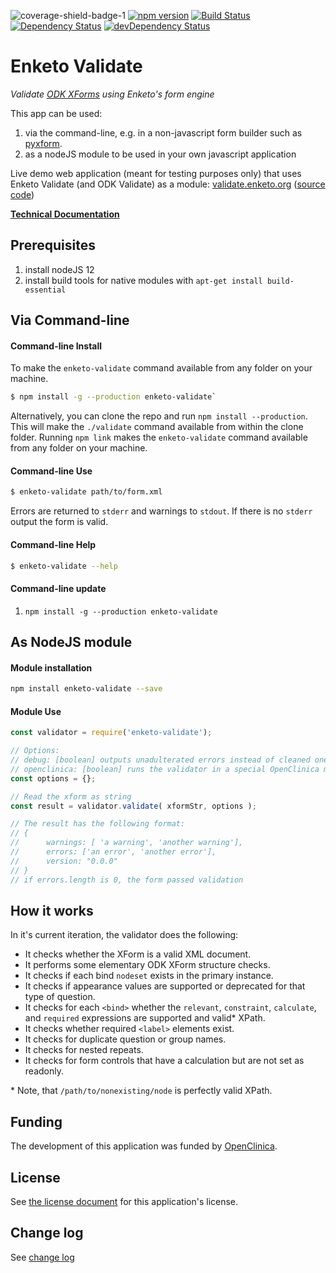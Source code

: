 ![coverage-shield-badge-1](https://img.shields.io/badge/coverage-97.64%25-brightgreen.svg)
[![npm version](https://badge.fury.io/js/enketo-validate.svg)](http://badge.fury.io/js/enketo-validate) [![Build Status](https://travis-ci.org/enketo/enketo-validate.svg?branch=master)](https://travis-ci.org/enketo/enketo-validate) [![Dependency Status](https://david-dm.org/enketo/enketo-validate/status.svg)](https://david-dm.org/enketo/enketo-validate) [![devDependency Status](https://david-dm.org/enketo/enketo-validate/dev-status.svg)](https://david-dm.org/enketo/enketo-validate?type=dev)

Enketo Validate
==============

_Validate [ODK XForms](https://opendatakit.github.io/xforms-spec/) using Enketo's form engine_

This app can be used:

1. via the command-line, e.g. in a non-javascript form builder such as [pyxform](https://github.com/XLSForm/pyxform).
2. as a nodeJS module to be used in your own javascript application

Live demo web application (meant for testing purposes only) that uses Enketo Validate (and ODK Validate) as a module: [validate.enketo.org](https://validate.enketo.org) \([source code](https://github.com/enketo/enketo-validate-webapp)\)


**[Technical Documentation](https://enketo.github.io/enketo-validate)**


## Prerequisites

1. install nodeJS 12
2. install build tools for native modules with `apt-get install build-essential`

## Via Command-line

#### Command-line Install

To make the `enketo-validate` command available from any folder on your machine.
```bash
$ npm install -g --production enketo-validate`
```

Alternatively, you can clone the repo and run `npm install --production`. This will make the `./validate` command available from within the clone folder. Running `npm link` makes the `enketo-validate` command available from any folder on your machine.

#### Command-line Use

```bash
$ enketo-validate path/to/form.xml
```

Errors are returned to `stderr` and warnings to `stdout`. If there is no `stderr` output the form is valid.

#### Command-line Help
```bash
$ enketo-validate --help
```

#### Command-line update

1. `npm install -g --production enketo-validate`

## As NodeJS module

#### Module installation

```bash
npm install enketo-validate --save
```

#### Module Use

```js
const validator = require('enketo-validate');

// Options:
// debug: [boolean] outputs unadulterated errors instead of cleaned ones
// openclinica: [boolean] runs the validator in a special OpenClinica mode
const options = {};

// Read the xform as string
const result = validator.validate( xformStr, options );

// The result has the following format:
// {
//      warnings: [ 'a warning', 'another warning'],
//      errors: ['an error', 'another error'],
//      version: "0.0.0"
// }
// if errors.length is 0, the form passed validation
```

## How it works

In it's current iteration, the validator does the following:

* It checks whether the XForm is a valid XML document.
* It performs some elementary ODK XForm structure checks.
* It checks if each bind `nodeset` exists in the primary instance.
* It checks if appearance values are supported or deprecated for that type of question.
* It checks for each `<bind>` whether the `relevant`, `constraint`, `calculate`, and `required` expressions are supported and valid\* XPath.
* It checks whether required `<label>` elements exist.
* It checks for duplicate question or group names.
* It checks for nested repeats.
* It checks for form controls that have a calculation but are not set as readonly.

\* Note, that `/path/to/nonexisting/node` is perfectly valid XPath.

## Funding

The development of this application was funded by [OpenClinica](https://openclinica.com).

## License

See [the license document](https://github.com/enketo/enketo-validate/blob/master/LICENSE) for this application's license.

## Change log

See [change log](https://github.com/enketo/enketo-validate/blob/master/CHANGELOG.md)
